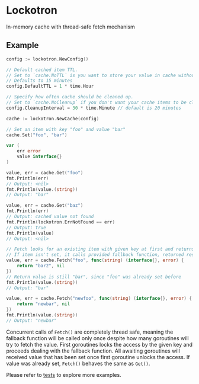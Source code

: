 # Lockotron

In-memory cache with thread-safe fetch mechanism

## Example

```go
config := lockotron.NewConfig()

// Default cached item TTL.
// Set to `cache.NoTTL` is you want to store your value in cache without expiration.
// Defaults to 15 minutes
config.DefaultTTL = 1 * time.Hour

// Specify how often cache should be cleaned up.
// Set to `cache.NoCleanup` if you don't want your cache items to be cleaned up automatically.
config.CleanupInterval = 30 * time.Minute // default is 20 minutes

cache := lockotron.NewCache(config)

// Set an item with key "foo" and value "bar"
cache.Set("foo", "bar")

var (
	err error
	value interface{}
)

value, err = cache.Get("foo")
fmt.Println(err)
// Output: <nil>
fmt.Println(value.(string))
// Output: "bar"

value, err = cache.Get("baz")
fmt.Println(err)
// Output: cached value not found
fmt.Println(lockotron.ErrNotFound == err)
// Output: true
fmt.Println(value)
// Output: <nil>

// Fetch looks for an existing item with given key at first and returns it if found.
// If item isn't set, it calls provided fallback function, returned result of which is stored in a cache.
value, err = cache.Fetch("foo", func(string) (interface{}, error) {
	return "bar2", nil
})
// Return value is still "bar", since "foo" was already set before
fmt.Println(value.(string))
// Output: "bar"

value, err = cache.Fetch("newfoo", func(string) (interface{}, error) {
	return "newbar", nil
})
fmt.Println(value.(string))
// Output: "newbar"
```

Concurrent calls of `Fetch()` are completely thread safe, meaning the fallback function will be called only once despite how many goroutines will try to fetch the value.
First goroutines locks the access by the given key and proceeds dealing with the fallback function. All awaiting goroutines will received value that has been set once first goroutine unlocks the access.
If value was already set, `Fetch()` behaves the same as `Get()`.

Please refer to [tests](https://github.com/sdzyba/lockotron/blob/master/cache_test.go) to explore more examples.
